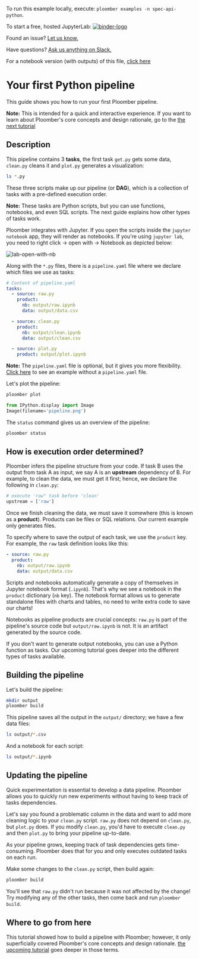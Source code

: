 <!-- start header -->
To run this example locally, execute: `ploomber examples -n spec-api-python`.

To start a free, hosted JupyterLab: [![binder-logo](https://mybinder.org/badge_logo.svg)](https://mybinder.org/v2/gh/ploomber/binder-env/main?urlpath=git-pull%3Frepo%3Dhttps%253A%252F%252Fgithub.com%252Fploomber%252Fprojects%26urlpath%3Dlab%252Ftree%252Fprojects%252Fspec-api-python%252FREADME.ipynb%26branch%3Dmaster)

Found an issue? [Let us know.](https://github.com/ploomber/projects/issues/new?title=spec-api-python%20issue)

Have questions? [Ask us anything on Slack.](http://community.ploomber.io/)

For a notebook version (with outputs) of this file, [click here](https://github.com/ploomber/projects/blob/master/spec-api-python/README.ipynb)
<!-- end header -->




# Your first Python pipeline

This guide shows you how to run your first Ploomber pipeline.

**Note:** This is intended for a quick and interactive experience. If you want
to learn about Ploomber's core concepts and design rationale, go to the
[the next tutorial](https://ploomber.readthedocs.io/en/stable/get-started/basic-concepts.html)


## Description

This pipeline contains 3 **tasks**, the first task `get.py` gets some data,
`clean.py` cleans it and `plot.py` generates a visualization:

```bash
ls *.py
```

These three scripts make up our pipeline (or **DAG**), which is a collection
of tasks with a pre-defined execution order.

**Note:** These tasks are Python scripts, but you can use functions, notebooks,
and even SQL scripts. The next guide explains how other types of tasks work.

Ploomber integrates with Jupyter. If you open the scripts inside the
`jupyter notebook` app, they will render as notebooks. If you're using `jupyter lab`, you need to right click -> open with -> Notebook as depicted below:

![lab-open-with-nb](https://ploomber.io/doc/lab-open-with-notebook.png)

Along with the `*.py` files, there is a `pipeline.yaml` file where we declare
which files we use as tasks:

<!-- #md -->
```yaml
# Content of pipeline.yaml
tasks:
  - source: raw.py
    product:
      nb: output/raw.ipynb
      data: output/data.csv

  - source: clean.py
    product:
      nb: output/clean.ipynb
      data: output/clean.csv

  - source: plot.py
    product: output/plot.ipynb

```
<!-- #endmd -->

**Note:** The `pipeline.yaml` file is optional, but it gives you more flexibility.
[Click here](https://github.com/ploomber/projects/tree/master/spec-api-directory) to see an example without a `pipeline.yaml` file.


Let's plot the pipeline:

```bash
ploomber plot
```

```python
from IPython.display import Image
Image(filename='pipeline.png')
```

The `status` command gives us an overview of the pipeline:

```bash
ploomber status
```

## How is execution order determined?

Ploomber infers the pipeline structure from your code. If task B uses the output from
task A as input, we say A is an **upstream** dependency of B. For example, to
clean the data, we must get it first; hence, we declare the following in `clean.py`:

~~~python
# execute 'raw" task before 'clean'
upstream = ['raw']
~~~

Once we finish cleaning the data, we must save it somewhere (this is known
as a **product**). Products can be files or SQL relations. Our current example
only generates files.

To specify where to save the output of each task, we use the `product`
key. For example, the `raw` task definition looks like this:

~~~yaml
- source: raw.py
  product:
    nb: output/raw.ipynb
    data: output/data.csv
~~~


Scripts and notebooks automatically generate a copy of themselves in Jupyter
notebook format (`.ipynb`). That's why we see a notebook in the `product`
dictionary (`nb` key). The notebook format allows us to generate standalone
files with charts and tables, no need to write extra code to save our charts!

Notebooks as pipeline products are crucial concepts: `raw.py` is part of the pipeline's
source code but `output/raw.ipynb` is not. It is an artifact generated by the source code.

If you don't want to generate output notebooks, you can use a Python function
as tasks. Our upcoming tutorial goes deeper into the different types of tasks available.

## Building the pipeline

Let's build the pipeline:

```bash
mkdir output
ploomber build
```

This pipeline saves all the output in the `output/` directory; we have a few
data files:

```bash
ls output/*.csv
```

And a notebook for each script:

```bash
ls output/*.ipynb
```

## Updating the pipeline

Quick experimentation is essential to develop a data pipeline. Ploomber allows
you to quickly run new experiments without having to keep track of tasks
dependencies.

Let's say you found a problematic column in the data and want to add more
cleaning logic to your `clean.py` script. `raw.py` does not depend
on `clean.py`, but `plot.py` does. If you modify `clean.py`, you'd have
to execute `clean.py` and then `plot.py` to bring your pipeline up-to-date.

As your pipeline grows, keeping track of task dependencies gets time-consuming.
Ploomber does that for you and only executes outdated tasks on each run.

Make some changes to the `clean.py` script, then build again:

```bash
ploomber build
```

You'll see that `raw.py` didn't run because it was not affected by the change! Try modifying any of the other tasks, then come
back and run `ploomber build`.


## Where to go from here

This tutorial showed how to build a pipeline with Ploomber; however, it only
superficially covered Ploomber's core concepts and design rationale. [the upcoming
tutorial](https://ploomber.readthedocs.io/en/stable/get-started/basic-concepts.html)
goes deeper in those terms.